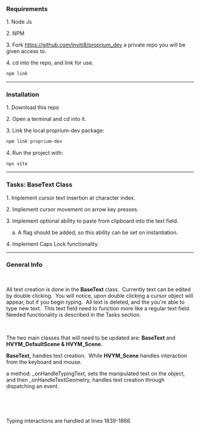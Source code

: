 ### Requirements

1\. Node Js

2\. NPM

3\. Fork https://github.com/inviti8/proprium_dev a private repo you will be given access to.

4\. cd into the repo, and link for use.

```sh
npm link
```

* * *

### Installation

1\. Download this repo

2\. Open a terminal and cd into it.

3\. Link the local proprium-dev package:

```sh
npm link proprium-dev
```

4\. Run the project with:

```sh
npx vite
```

* * *

### Tasks: BaseText Class

1\. Implement cursor text insertion at character index.

2\. Implement cursor movement on arrow key presses.

3\. Implement optional ability to paste from clipboard into the text field.

&nbsp;   a. A flag should be added, so this ability can be set on instantiation.

4\. Implement Caps Lock functionality.

* * *

### General Info

&nbsp;

All text creation is done in the **BaseText** class.  Currently text can be edited by double clicking.  You will notice, upon double clicking a cursor object will appear, but if you begin typing.  All text is deleted, and the you're able to type new text.  This text field need to function more like a regular text field.  Needed functionality is described in the Tasks section.

&nbsp;

The two main classes that will need to be updated are: **BaseText** and **HVYM\_DefaultScene & HVYM\_Scene.**

**BaseText,** handles text creation.  While **HVYM\_Scene** handles interaction from the keyboard and mouse.

a method: \_onHandleTypingText, sets the manipulated text on the object, and then \_onHandleTextGeometry, handles text creation through dispatching an event.

&nbsp;

&nbsp;

Typing interactions are handled at lines 1839-1866.

&nbsp;

